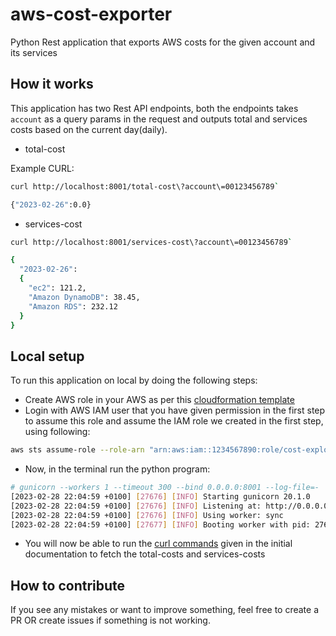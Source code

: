 # aws-cost-exporter
Python Rest application that exports AWS costs for the given account and its services

## How it works
This application has two Rest API endpoints, both the endpoints
takes `account` as a query params in the request and outputs total
and services costs based on the current day(daily).

* total-cost

Example CURL:

```bash
curl http://localhost:8001/total-cost\?account\=00123456789`

{"2023-02-26":0.0}
```

* services-cost

```bash
curl http://localhost:8001/services-cost\?account\=00123456789`

{
  "2023-02-26":
  { 
    "ec2": 121.2,
    "Amazon DynamoDB": 38.45,
    "Amazon RDS": 232.12
  }
}
```
## Local setup
To run this application on local by doing the following steps:
* Create AWS role in your AWS as per this [cloudformation template](https://github.com/neerajtiwar/aws-cost-exporter/blob/main/cloud-formation.yaml)
* Login with AWS IAM user that you have given permission in the first step to assume this role and assume the IAM role we created in the first step, using following:
```bash
aws sts assume-role --role-arn "arn:aws:iam::1234567890:role/cost-explorer-iam-role" --role-session-name AWSCLI-Session
```
* Now, in the terminal run the python program:
```bash
# gunicorn --workers 1 --timeout 300 --bind 0.0.0.0:8001 --log-file=-  main:app main.py
[2023-02-28 22:04:59 +0100] [27676] [INFO] Starting gunicorn 20.1.0
[2023-02-28 22:04:59 +0100] [27676] [INFO] Listening at: http://0.0.0.0:8001 (27676)
[2023-02-28 22:04:59 +0100] [27676] [INFO] Using worker: sync
[2023-02-28 22:04:59 +0100] [27677] [INFO] Booting worker with pid: 27677
```
* You will now be able to run the [curl commands](https://github.com/neerajtiwar/aws-cost-exporter#how-it-works) given in the initial documentation to fetch the total-costs and services-costs

## How to contribute
If you see any mistakes or want to improve something, feel free to create a PR OR create issues if something is not working.
